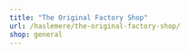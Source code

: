 ```yaml
---
title: "The Original Factory Shop"
url: /haslemere/the-original-factory-shop/
shop: general
---
```

